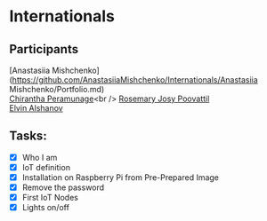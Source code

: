 # Internationals
## Participants
[Anastasiia Mishchenko](https://github.com/AnastasiiaMishchenko/Internationals/Anastasiia Mishchenko/Portfolio.md)<br />
[Chirantha Peramunage](https://github.com/AnastasiiaMishchenko/Internationals/tree/master/Chirantha%20Peramunage-_)<br />
[Rosemary Josy Poovattil](https://github.com/AnastasiiaMishchenko/Internationals/tree/master/Rosemary/Lecture1)<br />
[Elvin Alshanov](https://github.com/AnastasiiaMishchenko/Internationals/tree/master/Elvin)
## Tasks:
- [x] Who I am
- [x] IoT definition 
- [x] Installation on Raspberry Pi from Pre-Prepared Image 
- [x] Remove the password 
- [x] First IoT Nodes 
- [x] Lights on/off 
